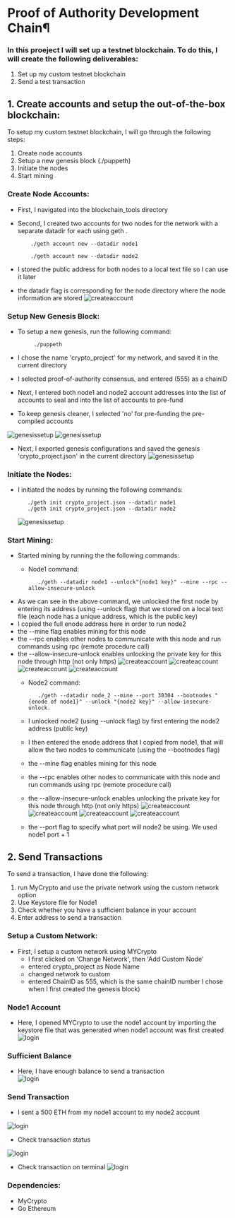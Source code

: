 # Proof of Authority Development Chain¶

### In this proeject I will set up a testnet blockchain. To do this, I will create the following deliverables:
1.  Set up my custom testnet blockchain
2.  Send a test transaction 

## 1. Create accounts and setup the out-of-the-box blockchain:
To setup my custom testnet blockchain, I will go through the following steps:

 1.  Create node accounts
 2. Setup a new genesis block (./puppeth)
 3.  Initiate the nodes
 4.  Start mining
### Create Node Accounts:
- First, I navigated into the blockchain_tools directory
- Second, I created two accounts for two nodes for the network with a separate datadir for each using geth .

          ./geth account new --datadir node1

          ./geth account new --datadir node2
- I stored the public address for both nodes to a local text file so I can use it later
- the datadir flag is corresponding for the node directory where the node information are stored
![createaccount](screenshots/create_account_1.png)
### Setup New Genesis Block:
- To setup a new genesis, run the following command:  

           ./puppeth
- I chose the name 'crypto_project' for my network, and saved it in the current directory
- I selected proof-of-authority consensus, and entered (555) as a chainID 
- Next, I entered both node1 and node2 account addresses into the list of accounts to seal and into the list of accounts to pre-fund
- To keep genesis cleaner, I selected 'no' for pre-funding the pre-compiled accounts

![genesissetup](screenshots/1_genesis_setup.png)
![genesissetup](screenshots/2_setup_genesis_block.png)
- Next, I exported genesis configurations and saved the genesis 'crypto_project.json' in the current directory
    ![genesissetup](screenshots/3_setup_genesis_block.png)
### Initiate the Nodes:
- I initiated the nodes by running the following commands:

    
         ./geth init crypto_project.json --datadir node1
         ./geth init crypto_project.json --datadir node2
    ![genesissetup](screenshots/4_setup_genesis_block.png)
### Start Mining:
- Started mining by running the the following commands:
    - Node1 command:


             ./geth --datadir node1 --unlock"{node1 key}" --mine --rpc --allow-insecure-unlock
- As we can see in the above command, we unlocked the first node by entering its address (using --unlock flag) that we stored on a local text file (each node has a unique address, which is the public key)
- I copied the full enode address here in order to run node2 
- the --mine flag enables mining for this node 
- the --rpc enables other nodes to communicate with this node and run commands using rpc (remote procedure call)
- the --allow-insecure-unlock enables unlocking the private key for this node through http (not only https)
![createaccount](screenshots/node1_1.png)
![createaccount](screenshots/node1_2.png)
![createaccount](screenshots/node1_3.png)
![createaccount](screenshots/node1_4.png)
    - Node2 command:

             ./geth --datadir node_2 --mine --port 30304 --bootnodes "{enode of node1}" --unlock "{node2 key}" --allow-insecure-unlock.
    - I unlocked  node2 (using --unlock flag) by first entering the node2 address (public key)
    - I then entered the enode address that I copied from node1, that will allow the two nodes to communicate (using the --bootnodes flag)
    - the --mine flag enables mining for this node 
    - the --rpc enables other nodes to communicate with this node and run commands using rpc (remote procedure call)
    - the --allow-insecure-unlock enables unlocking the private key for this node through http (not only https)
 ![createaccount](screenshots/node2_1.png)
 ![createaccount](screenshots/node2_2.png)
 ![createaccount](screenshots/node2_3.png)
 ![createaccount](screenshots/node2_4.png)

    - the --port flag to specify what port will node2 be using. We used node1 port + 1
## 2. Send Transactions
To send a transaction, I have done the following:

 1. run MyCrypto and use the private network using the  custom network option
 2. Use Keystore file for Node1
 3. Check whether you have a sufficient balance in your account
4. Enter address to send a transaction

### Setup a Custom Network:
- First, I setup a custom network using MYCrypto  
    - I first clicked on 'Change Network', then 'Add Custom Node'
    - entered crypto_project as Node Name
    - changed network to custom
    - entered ChainID as 555, which is the same chainID number I chose when I first created the genesis block)


### Node1 Account 
- Here, I opened MYCrypto to use the node1 account by importing the keystore file that was generated when node1 account was first created
![login](screenshots/login_.png)

### Sufficient Balance
- Here, I have enough balance to send a transaction  
![login](screenshots/account_balance.png)

### Send Transaction
- I sent a 500 ETH from my node1 account to my node2 account 

![login](screenshots/send_transaction.png)

- Check transaction status

![login](screenshots/transaction_confirmation.png)


- Check transaction on terminal
![login](screenshots/terminal_transaction.png)


### Dependencies:
- MyCrypto 
- Go Ethereum
